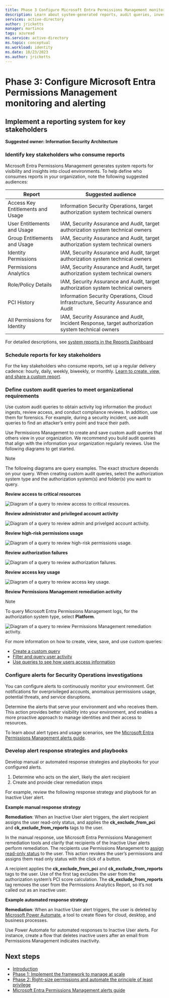 ```yaml
---
title: Phase 3 Configure Microsoft Entra Permissions Management monitoring and alerting
description: Learn about system-generated reports, audit queries, investigation alerts, also response strategies and playbooks
services: active-directory
author: jricketts
manager: martinco
tags: azuread
ms.service: active-directory
ms.topic: conceptual
ms.workload: identity
ms.date: 10/23/2023
ms.author: jricketts  
---
```


# Phase 3: Configure Microsoft Entra Permissions Management monitoring and alerting

## Implement a reporting system for key stakeholders

**Suggested owner: Information Security Architecture**

### Identify key stakeholders who consume reports

Microsoft Entra Permissions Management generates system reports for visibility and insights into cloud environments. To help define who consumes reports in your organization, note the following suggested audiences:

|Report|Suggested audience|
|---|---|
|Access Key Entitlements and Usage|Information Security Operations, target authorization system technical owners|
|User Entitlements and Usage|IAM, Security Assurance and Audit, target authorization system technical owners|
|Group Entitlements and Usage|IAM, Security Assurance and Audit, target authorization system technical owners|
|Identity Permissions|IAM, Security Assurance and Audit, target authorization system technical owners|
|Permissions Analytics|IAM, Security Assurance and Audit, target authorization system technical owners|
|Role/Policy Details|IAM, Security Assurance and Audit, target authorization system technical owners|
|PCI History|Information Security Operations, Cloud Infrastructure, Security Assurance and Audit|
|All Permissions for Identity|IAM, Security Assurance and Audit, Incident Response, target authorization system technical owners|

For detailed descriptions, see [system reports in the Reports Dashboard](~/permissions-management/product-reports.md)

### Schedule reports for key stakeholders

For the key stakeholders who consume reports, set up a regular delivery cadence: hourly, daily, weekly, biweekly, or monthly. [Learn to create, view, and share a custom report](~/permissions-management/report-create-custom-report.md).

### Define custom audit queries to meet organizational requirements

Use custom audit queries to obtain activity log information the product ingests, review access, and conduct compliance reviews. In addition, use them for forensics. For example, during a security incident, use audit queries to find an attacker’s entry point and trace their path. 

Use Permissions Management to create and save custom audit queries that others view in your organization. We recommend you build audit queries that align with the information your organization regularly reviews. Use the following diagrams to get started. 

>[!NOTE]
> The following diagrams are query examples. The exact structure depends on your query. When creating custom audit queries, select the authorization system type and the authorization system(s) and folder(s) you want to query.

**Review access to critical resources**

   ![Diagram of a query to review access to critical resources.](./media/permissions-manage-ops-guide/access-to-critical-resources.png)

**Review administrator and privileged account activity**

   ![Diagram of a query to review admin and privelged account activity.](./media/permissions-manage-ops-guide/admin-privileged-account-activity.png)

**Review high-risk permissions usage**

   ![Diagram of a query to review high-risk permissions usage.](./media/permissions-manage-ops-guide/high-risk-permissions-usage.png)

**Review authorization failures**

   ![Diagram of a query to review authorization failures.](./media/permissions-manage-ops-guide/authorization-failures.png)

**Review access key usage**

  ![Diagram of a query to review access key usage.](./media/permissions-manage-ops-guide/access-key-usage.png)

**Review Permissions Management remediation activity**

>[!NOTE]
> To query Microsoft Entra Permissions Management logs, for the authorization system type, select **Platform**.

   ![Diagram of a query to review Permissions Management remediation activity.](./media/permissions-manage-ops-guide/permissions-management-remediation-activity.png)

For more information on how to create, view, save, and use custom queries:

* [Create a custom query](~/permissions-management/how-to-create-custom-queries.md)
* [Filter and query user activity](~/permissions-management/product-audit-trail.md)
* [Use queries to see how users access information](~/permissions-management/ui-audit-trail.md)

### Configure alerts for Security Operations investigations

You can configure alerts to continuously monitor your environment. Get notifications for overprivileged accounts, anomalous permissions usage, potential threats, and service disruptions.

Determine the alerts that serve your environment and who receives them. This action provides better visibility into your environment, and enables a more proactive approach to manage identities and their access to resources.

To learn about alert types and usage scenarios, see the [Microsoft Entra Permissions Management alerts guide]().

### Develop alert response strategies and playbooks

Develop manual or automated response strategies and playbooks for your configured alerts.

1. Determine who acts on the alert, likely the alert recipient
2. Create and provide clear remediation steps

For example, review the following response strategy and playbook for an Inactive User alert.

**Example manual response strategy**

**Remediation**: When an Inactive User alert triggers, the alert recipient assigns the user read-only status, and applies the **ck_exclude_from_pci** and **ck_exclude_from_reports** tags to the user.

In the manual response, use Microsoft Entra Permissions Management remediation tools and clarify that recipients of the Inactive User alerts perform remediation. The recipients use Permissions Management to [assign read-only status](~/permissions-management/how-to-revoke-task-readonly-status.md) to the user. This action revokes the user’s permissions and assigns them read only status with the click of a button.

A recipient applies the **ck_exclude_from_pci** and **ck_exclude_from_reports** tags to the user. Use of the first tag excludes the user from the authorization system’s PCI score calculation. The **ck_exclude_from_reports** tag removes the user from the Permissions Analytics Report, so it’s not called out as an inactive user.

**Example automated response strategy**

**Remediation**: When an Inactive User alert triggers, the user is deleted by [Microsoft Power Automate](https://powerautomate.microsoft.com), a tool to create flows for cloud, desktop, and business processes.

Use Power Automate for automated responses to Inactive User alerts. For instance, create a flow that deletes inactive users after an email from Permissions Management indicates inactivity.

## Next steps

* [Introduction](permissions-manage-ops-guide-intro.md)
* [Phase 1: Implement the framework to manage at scale](permissions-manage-ops-guide-one.md)
* [Phase 2: Right-size permissions and automate the principle of least privilege](permissions-manage-ops-guide-two.md)
* [Microsoft Entra Permissions Management alerts guide](permissions-manage-ops-guide-alerts.md)
